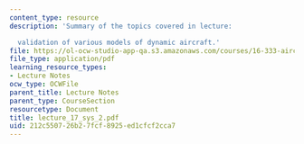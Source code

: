 ```yaml
---
content_type: resource
description: 'Summary of the topics covered in lecture:

  validation of various models of dynamic aircraft.'
file: https://ol-ocw-studio-app-qa.s3.amazonaws.com/courses/16-333-aircraft-stability-and-control-fall-2004/212c550726b27fcf8925ed1cfcf2cca7_lecture_17_sys_2.pdf
file_type: application/pdf
learning_resource_types:
- Lecture Notes
ocw_type: OCWFile
parent_title: Lecture Notes
parent_type: CourseSection
resourcetype: Document
title: lecture_17_sys_2.pdf
uid: 212c5507-26b2-7fcf-8925-ed1cfcf2cca7
---
```

